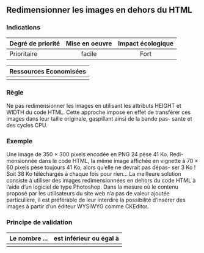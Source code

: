 ## Redimensionner les images en dehors du HTML
### Indications
| Degré de priorité |      Mise en oeuvre       |  Impact écologique    | 
|-------------------|:-------------------------:|:---------------------:|
|  Prioritaire      |   facile                  |  Fort                 | 


|Ressources Economisées                                      |
|:----------------------------------------------------------:|
|    |

### Règle
Ne pas redimensionner les images en utilisant les attributs HEIGHT et WIDTH du code HTML. Cette approche impose en effet de transférer ces images dans leur taille originale, gaspillant ainsi de la bande pas- sante et des cycles CPU.

### Exemple
Une image de 350 × 300 pixels encodée en PNG 24 pèse 41 Ko. Redi- mensionnée dans le code HTML, la même image affichée en vignette à 70 × 60 pixels pèse toujours 41 Ko, alors qu’elle ne devrait pas dépas- ser 3 Ko ! Soit 38 Ko téléchargés à chaque fois pour rien…
La meilleure solution consiste à utiliser des images redimensionnées en dehors du code HTML à l’aide d’un logiciel de type Photoshop.
Dans la mesure où le contenu proposé par les utilisateurs du site web n’a pas de valeur ajoutée particulière, il est préférable de leur interdire la possibilité d’insérer des images à partir d’un éditeur WYSIWYG comme CKEditor.

### Principe de validation

| Le nombre ...     | est inférieur ou égal à   |  
|-------------------|:-------------------------:|
|   |   |

